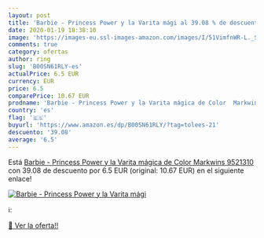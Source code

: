 ```yaml
---
layout: post
title: 'Barbie - Princess Power y la Varita mági al 39.08 % de descuento'
date: 2020-01-19 18:38:10
image: 'https://images-eu.ssl-images-amazon.com/images/I/51VimfnWR-L._SL200_.jpg'
comments: true
category: ofertas
author: ring
slug: 'B00SN61RLY-es'
actualPrice: 6.5 EUR
currency: EUR
price: 6.5
comparePrice: 10.67 EUR
prodname: 'Barbie - Princess Power y la Varita mágica de Color  Markwins 9521310 '
country: 'es'
flag: '🇪🇸'
buyurl: 'https://www.amazon.es/dp/B00SN61RLY/?tag=tolees-21'
descuento: '39.08'
average: '6.5'
---
```


Está [Barbie - Princess Power y la Varita mágica de Color  Markwins 9521310 ](https://www.amazon.es/dp/B00SN61RLY/?tag=tolees-21) con 39.08 de descuento por 6.5 EUR (original: 10.67 EUR) en el siguiente enlace!

[![Barbie - Princess Power y la Varita mági](https://images-eu.ssl-images-amazon.com/images/I/51VimfnWR-L._SL200_.jpg)](https://www.amazon.es/dp/B00SN61RLY/?tag=tolees-21)

ℹ️:


[🛒 Ver la oferta!!](https://www.amazon.es/dp/B00SN61RLY/?tag=tolees-21)
